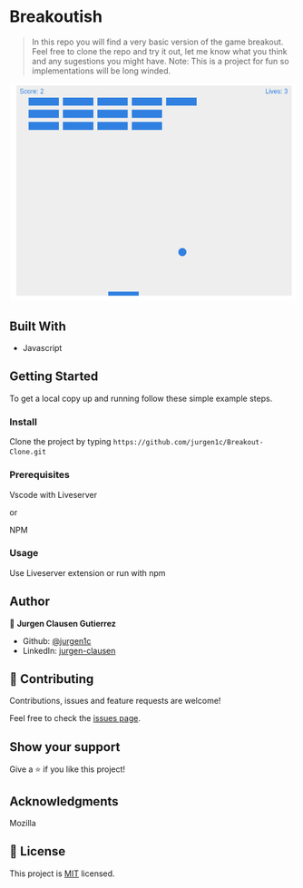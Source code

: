 # Breakoutish

> In this repo you will find a very basic version of the game breakout. Feel free to clone the repo and try it out, let me know what you think and any sugestions you might have. 
Note: This is a project for fun so implementations will be long winded.

![screenshot](Assets/images/home_screenshot.png)

## Built With

- Javascript

## Getting Started

To get a local copy up and running follow these simple example steps.

### Install

Clone the project by typing ```https://github.com/jurgen1c/Breakout-Clone.git```

### Prerequisites

Vscode with Liveserver

 or

NPM

### Usage

Use Liveserver extension or run with npm

## Author

👤 **Jurgen Clausen Gutierrez**

- Github: [@jurgen1c](https://github.com/jurgen1c)
- LinkedIn: [jurgen-clausen](https://www.linkedin.com/in/jurgen-clausen-2740061a9/)

## 🤝 Contributing

Contributions, issues and feature requests are welcome!

Feel free to check the [issues page](issues/).

## Show your support

Give a ⭐️ if you like this project!

## Acknowledgments

Mozilla

## 📝 License

This project is [MIT](lic.url) licensed.
